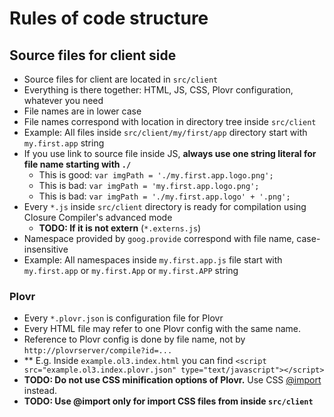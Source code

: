 # Rules of code structure

## Source files for client side
* Source files for client are located in `src/client`
* Everything is there together: HTML, JS, CSS, Plovr configuration, whatever you need
* File names are in lower case
* File names correspond with location in directory tree inside `src/client`
 * Example: All files inside `src/client/my/first/app` directory start with `my.first.app` string
* If you use link to source file inside JS, **always use one string literal for file name starting with `./`**
  * This is good: `var imgPath = './my.first.app.logo.png';`
  * This is bad: `var imgPath = 'my.first.app.logo.png';`
  * This is bad: `var imgPath = './my.first.app.logo' + '.png';`
* Every `*.js` inside `src/client` directory is ready for compilation using Closure Compiler's advanced mode
  * **TODO: If it is not extern** (`*.externs.js`)
* Namespace provided by `goog.provide` correspond with file name, case-insensitive
 * Example: All namespaces inside `my.first.app.js` file start with `my.first.app` or `my.first.App` or `my.first.APP` string

### Plovr
* Every `*.plovr.json` is configuration file for Plovr
* Every HTML file may refer to one Plovr config with the same name.
* Reference to Plovr config is done by file name, not by `http://plovrserver/compile?id=...`
 * ** E.g. Inside `example.ol3.index.html` you can find `<script src="example.ol3.index.plovr.json" type="text/javascript"></script>`
* **TODO: Do not use CSS minification options of Plovr.** Use CSS [@import](https://developer.mozilla.org/en-US/docs/Web/CSS/@import) instead.
 * **TODO: Use @import only for import CSS files from inside `src/client`**
